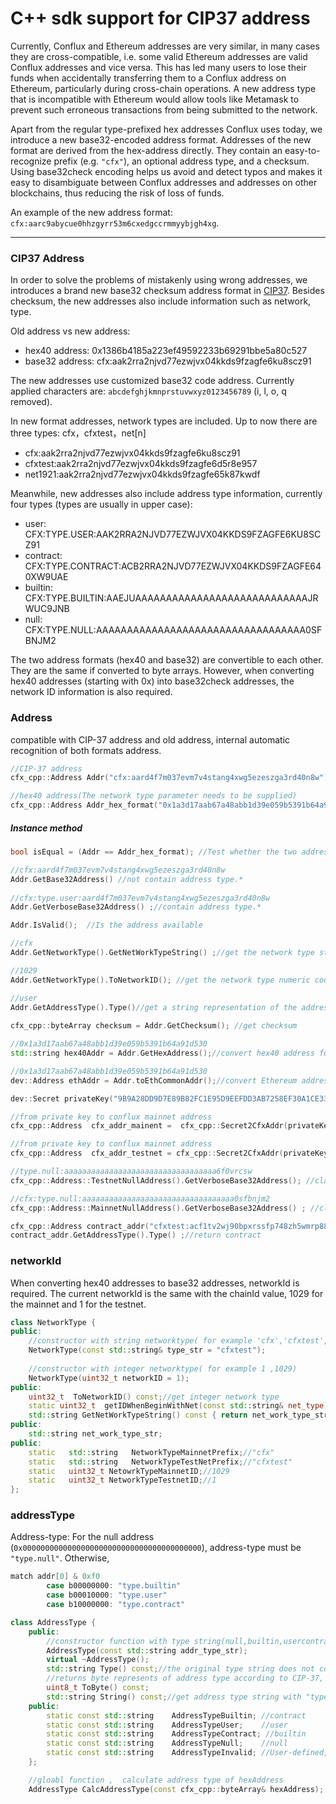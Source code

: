 # C++ sdk support for CIP37 address

Currently, Conflux and Ethereum addresses are very similar, in many cases they are cross-compatible, i.e. some valid Ethereum addresses are valid Conflux addresses and vice versa. This has led many users to lose their funds when accidentally transferring them to a Conflux address on Ethereum, particularly during cross-chain operations. A new address type that is incompatible with Ethereum would allow tools like Metamask to prevent such erroneous transactions from being submitted to the network.

Apart from the regular type-prefixed hex addresses Conflux uses today, we introduce a new base32-encoded address format. Addresses of the new format are derived from the hex-address directly. They contain an easy-to-recognize prefix (e.g. `"cfx"`), an optional address type, and a checksum. Using base32check encoding helps us avoid and detect typos and makes it easy to disambiguate between Conflux addresses and addresses on other blockchains, thus reducing the risk of loss of funds.

An example of the new address format: `cfx:aarc9abycue0hhzgyrr53m6cxedgccrmmyybjgh4xg`.

------

### CIP37 Address
In order to solve the problems of mistakenly using wrong addresses, we introduces a brand new base32 checksum address format in [CIP37](https://github.com/Conflux-Chain/CIPs/blob/master/CIPs/cip-37.md). Besides checksum, the new addresses also include information such as network, type.

Old address vs new address:

* hex40 address:  0x1386b4185a223ef49592233b69291bbe5a80c527
* base32 address: cfx:aak2rra2njvd77ezwjvx04kkds9fzagfe6ku8scz91

The new addresses use customized base32 code address. Currently applied characters are: `abcdefghjkmnprstuvwxyz0123456789` (i, l, o, q removed).

In new format addresses, network types are included. Up to now there are three types: cfx，cfxtest，net[n]

* cfx:aak2rra2njvd77ezwjvx04kkds9fzagfe6ku8scz91
* cfxtest:aak2rra2njvd77ezwjvx04kkds9fzagfe6d5r8e957
* net1921:aak2rra2njvd77ezwjvx04kkds9fzagfe65k87kwdf

Meanwhile, new addresses also include address type information, currently four types (types are usually in upper case):

* user: CFX:TYPE.USER:AAK2RRA2NJVD77EZWJVX04KKDS9FZAGFE6KU8SCZ91
* contract: CFX:TYPE.CONTRACT:ACB2RRA2NJVD77EZWJVX04KKDS9FZAGFE640XW9UAE
* builtin: CFX:TYPE.BUILTIN:AAEJUAAAAAAAAAAAAAAAAAAAAAAAAAAAAJRWUC9JNB
* null: CFX:TYPE.NULL:AAAAAAAAAAAAAAAAAAAAAAAAAAAAAAAAAA0SFBNJM2

The two address formats (hex40 and base32) are convertible to each other. They are the same if converted to byte arrays. However, when converting hex40 addresses (starting with 0x) into base32check addresses, the network ID information is also required.

### Address

 compatible with CIP-37 address and old address, internal automatic recognition of both formats address.
```C++
//CIP-37 address
cfx_cpp::Address Addr("cfx:aard4f7m037evm7v4stang4xwg5ezeszga3rd40n8w");

//hex40 address(The network type parameter needs to be supplied)
cfx_cpp::Address Addr_hex_format("0x1a3d17aab67a48abb1d39e059b5391b64a91d530",cfx_cpp::NetworkType::NetowrkTypeMainnetID); 
```

##### Instance method

```C++
bool isEqual = (Addr == Addr_hex_format); //Test whether the two addresses are the same in hex40 and base32

//cfx:aard4f7m037evm7v4stang4xwg5ezeszga3rd40n8w		
Addr.GetBase32Address() //not contain address type.*
    
//cfx:type.user:aard4f7m037evm7v4stang4xwg5ezeszga3rd40n8w
Addr.GetVerboseBase32Address() ;//contain address type.*

Addr.IsValid();  //Is the address available

//cfx
Addr.GetNetworkType().GetNetWorkTypeString() ;//get the network type string

//1029
Addr.GetNetworkType().ToNetworkID(); //get the network type numeric code

//user
Addr.GetAddressType().Type()//get a string representation of the address type
    
cfx_cpp::byteArray checksum = Addr.GetChecksum(); //get checksum

//0x1a3d17aab67a48abb1d39e059b5391b64a91d530
std::string hex40Addr = Addr.GetHexAddress();//convert hex40 address format

//0x1a3d17aab67a48abb1d39e059b5391b64a91d530
dev::Address ethAddr = Addr.toEthCommonAddr();//convert Ethereum address

dev::Secret privateKey("9B9A28DD9D7E89B82FC1E95D9EEFDD3AB7258EF30A1CE3393F56BC555D4FA547"); //address private key

//from private key to conflux mainnet address
cfx_cpp::Address  cfx_addr_mainent =  cfx_cpp::Secret2CfxAddr(privateKey ,  cfx_cpp::NetworkType::NetowrkTypeMainnetID); 

//from private key to conflux mainnet address
cfx_cpp::Address  cfx_addr_testnet = cfx_cpp::Secret2CfxAddr(privateKey, cfx_cpp::NetworkType::NetworkTypeTestnetID);

//type.null:aaaaaaaaaaaaaaaaaaaaaaaaaaaaaaaaaa6f0vrcsw
cfx_cpp::Address::TestnetNullAddress().GetVerboseBase32Address(); //class static function,return testnet null address

//cfx:type.null:aaaaaaaaaaaaaaaaaaaaaaaaaaaaaaaaaa0sfbnjm2
cfx_cpp::Address::MainnetNullAddress().GetVerboseBase32Address() ; //class static function,return mainnet null address

cfx_cpp::Address contract_addr("cfxtest:acf1tv2wj90bpxrssfp748zh5wmrp88wjevx9bb35p"); // a contract address
contract_addr.GetAddressType().Type() ;//return contract
```

### networkId

When converting hex40 addresses to base32 addresses, networkId is required. The current networkId is the same with the chainId value, 1029 for the mainnet and 1 for the testnet.

```C++
class NetworkType {
public:
    //constructor with string networktype( for example 'cfx','cfxtest','net10')
	NetworkType(const std::string& type_str = "cfxtest"); 
    
    //constructor with integer networktype( for example 1 ,1029)
	NetworkType(uint32_t networkID = 1);
public:
	uint32_t  ToNetworkID() const;//get integer network type
	static uint32_t  getIDWhenBeginWithNet(const std::string& net_type); //Convert from string type to numeric type
	std::string GetNetWorkTypeString() const { return net_work_type_str; } //get string network type
public:
	std::string net_work_type_str;
public:
	static   std::string   NetworkTypeMainnetPrefix;//"cfx"
	static   std::string   NetworkTypeTestNetPrefix;//"cfxtest"
	static   uint32_t NetowrkTypeMainnetID;//1029
	static   uint32_t NetworkTypeTestnetID;//1
};
```

### addressType

Address-type: For the null address (`0x0000000000000000000000000000000000000000`), address-type must be `"type.null"`. Otherwise,

```C++
match addr[0] & 0xf0
        case b00000000: "type.builtin"
        case b00010000: "type.user"
        case b10000000: "type.contract"
```

```C++
class AddressType {
	public:
    	//constructor function with type string(null,builtin,usercontract)
		AddressType(const std::string addr_type_str);
		virtual ~AddressType();
		std::string Type() const;//the original type string does not contain prefix "type".   
		//returns byte represents of address type according to CIP-37, see https://github.com/Conflux-			Chain/CIPs/blob/master/CIPs/cip-37.md
		uint8_t ToByte() const;
		std::string String() const;//get address type string with "type." prefix.
	public:
		static const std::string	AddressTypeBuiltin; //contract
		static const std::string	AddressTypeUser; 	//user
		static const std::string	AddressTypeContract; //builtin
		static const std::string	AddressTypeNull;	//null
		static const std::string	AddressTypeInvalid;	//User-defined, indicating an invalid value
	};

	//gloabl function ,  calculate address type of hexAddress
	AddressType CalcAddressType(const cfx_cpp::byteArray& hexAddress);
```